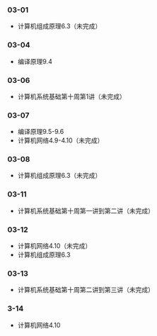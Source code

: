 ### 03-01
* 计算机组成原理6.3（未完成）
### 03-04
* 编译原理9.4
### 03-06
* 计算机系统基础第十周第1讲（未完成）
### 03-07
* 编译原理9.5-9.6
* 计算机网络4.9-4.10（未完成）
### 03-08
* 计算机组成原理6.3（未完成）
### 03-11
* 计算机系统基础第十周第一讲到第二讲（未完成）
### 03-12
* 计算机网络4.10（未完成）
* 计算机组成原理6.3
### 03-13
* 计算机系统基础第十周第二讲到第三讲（未完成）
### 3-14
* 计算机网络4.10